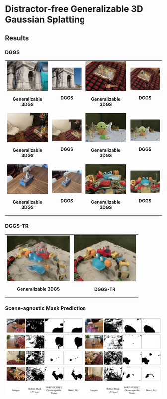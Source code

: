 # Distractor-free Generalizable 3D Gaussian Splatting

## Results

### DGGS

<table>
  <tr>
    <td>
      <img src="https://github.com/bbbbby-99/DGGS/blob/main/gif/3.gif" alt="GIF 3" width="200">
      <p align="center"><strong> Generalizable 3DGS</strong></p>
    </td>
    <td>
      <img src="https://github.com/bbbbby-99/DGGS/blob/main/gif/4.gif" alt="GIF 4" width="200">
      <p align="center"><strong>DGGS</strong></p>
    </td>
    <td>
      <img src="https://github.com/bbbbby-99/DGGS/blob/main/gif/5.gif" alt="GIF 5" width="200">
      <p align="center"><strong> Generalizable 3DGS</strong></p>
    </td>
    <td>
      <img src="https://github.com/bbbbby-99/DGGS/blob/main/gif/6.gif" alt="GIF 6" width="200">
      <p align="center"><strong>DGGS</strong></p>
    </td>
  </tr>
  <tr>
    <td>
      <img src="https://github.com/bbbbby-99/DGGS/blob/main/gif/7.gif" alt="GIF 7" width="200">
      <p align="center"><strong> Generalizable 3DGS</strong></p>
    </td>
    <td>
      <img src="https://github.com/bbbbby-99/DGGS/blob/main/gif/8.gif" alt="GIF 8" width="200">
      <p align="center"><strong>DGGS</strong></p>
    </td>
    <td>
      <img src="https://github.com/bbbbby-99/DGGS/blob/main/gif/17.gif" alt="GIF 17" width="200">
      <p align="center"><strong> Generalizable 3DGS</strong></p>
    </td>
    <td>
      <img src="https://github.com/bbbbby-99/DGGS/blob/main/gif/18.gif" alt="GIF 18" width="200">
      <p align="center"><strong>DGGS</strong></p>
    </td>
  </tr>
  <tr>
    <td>
      <img src="https://github.com/bbbbby-99/DGGS/blob/main/gif/15.gif" alt="GIF 15" width="200">
      <p align="center"><strong> Generalizable 3DGS</strong></p>
    </td>
    <td>
      <img src="https://github.com/bbbbby-99/DGGS/blob/main/gif/16.gif" alt="GIF 16" width="200">
      <p align="center"><strong>DGGS</strong></p>
    </td>
    <td>
      <img src="https://github.com/bbbbby-99/DGGS/blob/main/gif/11.gif" alt="GIF 11" width="200">
      <p align="center"><strong> Generalizable 3DGS</strong></p>
    </td>
    <td>
      <img src="https://github.com/bbbbby-99/DGGS/blob/main/gif/12.gif" alt="GIF 12" width="200">
      <p align="center"><strong>DGGS</strong></p>
    </td>
  </tr>
</table>

### DGGS-TR
<table>
  <tr>
    <td>
      <img src="https://github.com/bbbbby-99/DGGS/blob/main/gif/1.gif" alt="GIF 1" width="200">
      <p align="center"><strong> Generalizable 3DGS</strong></p>
    </td>
    <td>
      <img src="https://github.com/bbbbby-99/DGGS/blob/main/gif/2.gif" alt="GIF 2" width="200">
      <p align="center"><strong>DGGS-TR</strong></p>
    </td>
  </tr>
</table>

### Scene-agnostic Mask Prediction

<img src="https://github.com/bbbbby-99/DGGS/blob/main/gif/Mask.png" alt="Mask Image" width="1000">
